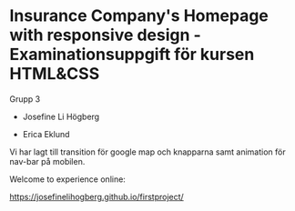 # Insurance Company's Homepage with responsive design - Examinationsuppgift för kursen HTML&CSS
 
Grupp 3

* Josefine Li Högberg

* Erica Eklund

Vi har lagt till transition för google map och knapparna samt animation för nav-bar på mobilen. 

Welcome to experience online:

https://josefinelihogberg.github.io/firstproject/














